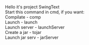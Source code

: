 Hello it's project SwingText <br />
Start this command in cmd, if you want: <br />
Compilate		-	comp <br />
Launch			-	launch <br />
Launch server	-	launchServer <br />
Create a jar 	-	tojar <br />
Launch jar serv	-	jarServer <br />